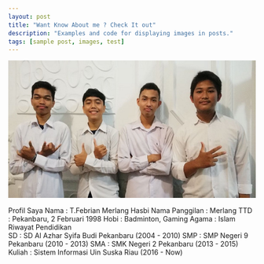 ```yaml
---
layout: post
title: "Want Know About me ? Check It out"
description: "Examples and code for displaying images in posts."
tags: [sample post, images, test]
---
```



<img src="/all4.jpg" >

Profil Saya 
Nama 			: T.Febrian Merlang Hasbi
Nama Panggilan		: Merlang
TTD			: Pekanbaru, 2 Februari 1998
Hobi 			: Badminton, Gaming
Agama			: Islam
Riwayat Pendidikan	
SD			: SD Al Azhar Syifa Budi Pekanbaru (2004 - 2010)
SMP			: SMP Negeri 9 Pekanbaru (2010 - 2013)
SMA			: SMK Negeri 2 Pekanbaru (2013 - 2015)
Kuliah			: Sistem Informasi Uin Suska Riau (2016 - Now)
	

